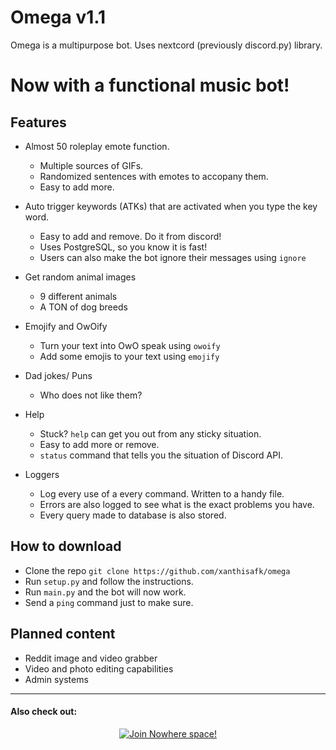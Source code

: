 # Omega v1.1

Omega is a multipurpose bot. Uses nextcord (previously discord.py) library.

# Now with a functional music bot!

## Features
* Almost 50 roleplay emote function.
	* Multiple sources of GIFs.
	* Randomized sentences with emotes to accopany them.
	* Easy to add more.
	
* Auto trigger keywords (ATKs) that are activated when you type the key word. 
	* Easy to add and remove. Do it from discord!
	* Uses PostgreSQL, so you know it is fast!
	* Users can also make the bot ignore their messages using `ignore`

* Get random animal images
	* 9 different animals
	* A TON of dog breeds

* Emojify and OwOify
	* Turn your text into OwO speak using `owoify`
	* Add some emojis to your text using `emojify`

* Dad jokes/ Puns
	* Who does not like them?

* Help
	* Stuck? `help` can get you out from any sticky situation.
	* Easy to add more or remove.
	* `status` command that tells you the situation of Discord API.

* Loggers
	* Log every use of a every command. Written to a handy file.
	* Errors are also logged to see what is the exact problems you have.
	* Every query made to database is also stored.

  
## How to download
 * Clone the repo `git clone https://github.com/xanthisafk/omega`
 * Run `setup.py` and follow the instructions.
 * Run `main.py` and the bot will now work.
 * Send a `ping` command just to make sure.

## Planned content

* Reddit image and video grabber
* Video and photo editing capabilities
* Admin systems

***
#### Also check out:

<p  align="center">

<a  href="https://www.discord.gg/JGS4EEX4rV">

<img  src="https://i.ibb.co/n3vdTLc/Untitled-1.png"  alt="Join Nowhere space!"/>

</a>

</p>
